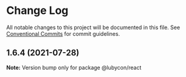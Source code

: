 # Change Log

All notable changes to this project will be documented in this file.
See [Conventional Commits](https://conventionalcommits.org) for commit guidelines.

## 1.6.4 (2021-07-28)

**Note:** Version bump only for package @lubycon/react
